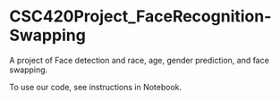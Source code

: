# CSC420Project_FaceRecognition-Swapping
A project of Face detection and race, age, gender prediction, and face swapping.

To use our code, see instructions in Notebook.
